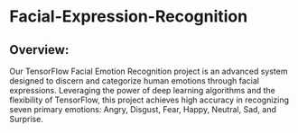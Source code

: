 # Facial-Expression-Recognition
## Overview:

Our TensorFlow Facial Emotion Recognition project is an advanced system designed to discern and categorize human emotions through facial expressions. Leveraging the power of deep learning algorithms and the flexibility of TensorFlow, this project achieves high accuracy in recognizing seven primary emotions: Angry, Disgust, Fear, Happy, Neutral, Sad, and Surprise.
